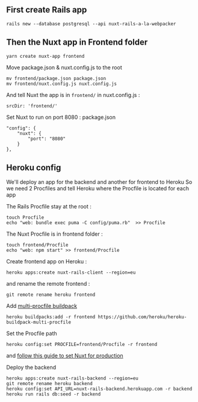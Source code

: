 ## First create Rails app

    rails new --database postgresql --api nuxt-rails-a-la-webpacker 

## Then the Nuxt app in Frontend folder

    yarn create nuxt-app frontend  

Move package.json & nuxt.config.js to the root

    mv frontend/package.json package.json  
    mv frontend/nuxt.config.js nuxt.config.js  

And tell Nuxt the app is in `frontend/` in nuxt.config.js :

    srcDir: 'frontend/'

Set Nuxt to run on port 8080 :
package.json

    "config": {  
        "nuxt": {  
    	    "port": "8080"  
        }  
    },

## Heroku config

We'll deploy an app for the backend and another for frontend to Heroku 
So we need 2 Procfiles and tell Heroku where the Procfile is located for each app

The Rails Procfile stay at the root :

    touch Procfile 
    echo "web: bundle exec puma -C config/puma.rb"  >> Procfile

The Nuxt Procfile is in frontend folder :

    touch frontend/Procfile  
    echo "web: npm start" >> frontend/Procfile  

Create frontend app on Heroku :

    heroku apps:create nuxt-rails-client --region=eu  

and rename the remote frontend :

    git remote rename heroku frontend  

Add [multi-procfile buildpack](https://github.com/heroku/heroku-buildpack-multi-procfile) 

    heroku buildpacks:add -r frontend https://github.com/heroku/heroku-buildpack-multi-procfile

Set the Procfile path 

    heroku config:set PROCFILE=frontend/Procfile -r frontend  

and [follow this guide to set Nuxt for production](https://nuxtjs.org/faq/heroku-deployment/)
  
Deploy the backend

    heroku apps:create nuxt-rails-backend --region=eu  
    git remote rename heroku backend  
    heroku config:set API_URL=nuxt-rails-backend.herokuapp.com -r backend  
    heroku run rails db:seed -r backend

